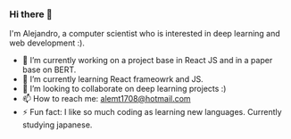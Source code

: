 ### Hi there 👋

I'm Alejandro, a computer scientist who is interested in deep learning and web development :). 


- 🔭 I’m currently working on a project base in React JS and in a paper base on BERT.
- 🌱 I’m currently learning React frameowrk and JS.
- 👯 I’m looking to collaborate on deep learning projects :)
- 📫 How to reach me: alemt1708@hotmail.com 
- ⚡ Fun fact: I like so much coding as learning new languages. Currently studying japanese.

<!--
**jalex3421/jalex3421** is a ✨ _special_ ✨ repository because its `README.md` (this file) appears on your GitHub profile.

Here are some ideas to get you started:
-->
